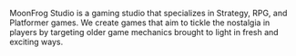 MoonFrog Studio is a gaming studio that specializes in Strategy, RPG, and Platformer games.
We create games that aim to tickle the nostalgia in players by targeting older game mechanics brought to light in fresh and exciting ways. 
